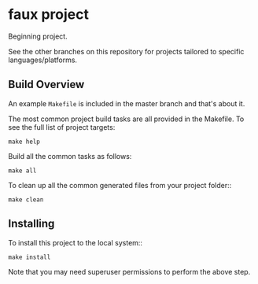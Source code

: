 faux project
============

Beginning project.

See the other branches on this repository for projects tailored to specific languages/platforms.


Build Overview
--------------

An example `Makefile` is included in the master branch and that's about it.

The most common project build tasks are all provided in the Makefile. To see the full list of project targets:

    make help

Build all the common tasks as follows:

    make all

To clean up all the common generated files from your project folder::

    make clean


Installing
----------

To install this project to the local system::

    make install

Note that you may need superuser permissions to perform the above step.

